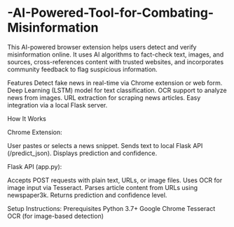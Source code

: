 # -AI-Powered-Tool-for-Combating-Misinformation
This AI-powered browser extension helps users detect and verify misinformation online. It uses AI algorithms to fact-check text, images, and sources, cross-references content with trusted websites, and incorporates community feedback to flag suspicious information.


Features
Detect fake news in real-time via Chrome extension or web form.
Deep Learning (LSTM) model for text classification.
OCR support to analyze news from images.
URL extraction for scraping news articles.
Easy integration via a local Flask server.


How It Works

Chrome Extension:

User pastes or selects a news snippet.
Sends text to local Flask API (/predict_json).
Displays prediction and confidence.

Flask API (app.py):

Accepts POST requests with plain text, URLs, or image files.
Uses OCR for image input via Tesseract.
Parses article content from URLs using newspaper3k.
Returns prediction and confidence level.


Setup Instructions:
Prerequisites
Python 3.7+
Google Chrome
Tesseract OCR (for image-based detection)
